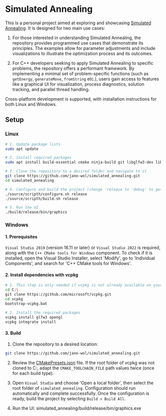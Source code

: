 # Simulated Annealing

This is a personal project aimed at exploring and showcasing [Simulated Annealing](https://en.wikipedia.org/wiki/Simulated_annealing). It is designed for two main use cases:

1. For those interested in understanding Simulated Annealing, the repository provides programmed use cases that demonstrate its principles. The examples allow for parameter adjustments and include visualizations to illustrate the optimization process and its outcomes.

2. For C++ developers seeking to apply Simulated Annealing to specific problems, the repository offers a performant framework. By implementing a minimal set of problem-specific functions (such as ``getEnergy``, ``generateMove``, ``fromString`` etc.), users gain access to features like a graphical UI for visualization, process diagnostics, solution tracking, and parallel thread handling.

Cross-platform development is supported, with installation instructions for both Linux and Windows.

## Setup

### Linux
```bash
# 1. Update package lists
sudo apt update

# 2. Install required packages
sudo apt install build-essential cmake ninja-build git libglfw3-dev libopengl-dev

# 3. Clone the repository to a desired folder and navigate to it
git clone https://github.com/jano-wol/simulated_annealing.git
cd simulated_annealing

# 4. Configure and build the project (change 'release to 'debug' to get debug build)
./source/scripth/configure.sh release
./source/scripth/build.sh release

# 5. Run the UI
./build/release/bin/graphics
```

### Windows

#### 1. Prerequisites
``Visual Studio 2019`` (version 16.11 or later) or ``Visual Studio 2022`` is required, along with the ``C++ CMake tools for Windows`` component. To check if it is installed, open the Visual Studio Installer, select 'Modify', go to 'Individual Components', and search for 'C++ CMake tools for Windows'.

#### 2. Install dependencies with vcpkg
```bash
# 1. This step is only needed if vcpkg is not already available on your system
cd C:\
git clone https://github.com/microsoft/vcpkg.git
cd vcpkg
bootstrap-vcpkg.bat

# 2. Install the required packages
vcpkg install glfw3 opengl
vcpkg integrate install
```

#### 3. Build
1. Clone the repository to a desired location:
```bash
git clone https://github.com/jano-wol/simulated_annealing.git
```

2. Review the [CMakePresets.json](./CMakePresets.json) file. If the root folder of vcpkg was not cloned to C:\, adapt the ``CMAKE_TOOLCHAIN_FILE`` path values twice (once for each build type).

3. Open ``Visual Studio`` and choose 'Open a local folder', then select the root folder of ``simulated_annealing``. Configuration should run automatically and complete successfully. Once the configuration is ready, build the project by selecting ``Build > Build All``.

4. Run the UI: simulated_annealing/build/release/bin/graphics.exe   

